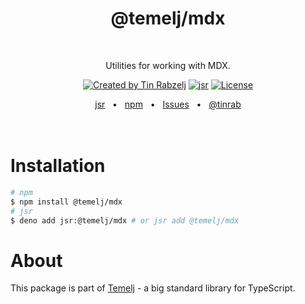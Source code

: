 <p align="center">
  <h1 align="center" style="text-decoration:none;">@temelj/mdx</h1>
  <br/>
  <p align="center">
    Utilities for working with MDX.
  </p>
</p>

<p align="center">
  <a href="https://twitter.com/tinrab" rel="nofollow"><img src="https://img.shields.io/badge/created%20by-@tinrab-1d9bf0.svg" alt="Created by Tin Rabzelj"></a>
  <a href="https://jsr.io/@temelj/mdx" rel="nofollow"><img src="https://jsr.io/badges/@temelj/mdx" alt="jsr"></a>
  <a href="https://opensource.org/licenses/MIT" rel="nofollow"><img src="https://img.shields.io/github/license/flinect/temelj" alt="License"></a>
</p>

<div align="center">
  <a href="https://jsr.io/@temelj/mdx">jsr</a>
  <span>&nbsp;&nbsp;•&nbsp;&nbsp;</span>
  <a href="https://www.npmjs.com/package/@temelj/mdx">npm</a>
  <span>&nbsp;&nbsp;•&nbsp;&nbsp;</span>
  <a href="https://github.com/flinect/temelj/issues/new">Issues</a>
  <span>&nbsp;&nbsp;•&nbsp;&nbsp;</span>
  <a href="https://twitter.com/tinrab">@tinrab</a>
  <br />
</div>

<br/>
<br/>

# Installation

```sh
# npm
$ npm install @temelj/mdx
# jsr
$ deno add jsr:@temelj/mdx # or jsr add @temelj/mdx
```

# About

This package is part of [Temelj](https://github.com/flinect/temelj) - a big
standard library for TypeScript.

